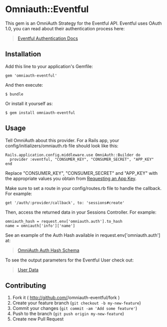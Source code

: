 # Omniauth::Eventful

This gem is an OmniAuth Strategy for the Eventful API. Eventful uses OAuth 1.0,
you can read about their authentication process here:  

>[Eventful Authentication Docs](http://api.eventful.com/)

## Installation

Add this line to your application's Gemfile:

    gem 'omniauth-eventful'

And then execute:

    $ bundle

Or install it yourself as:

    $ gem install omniauth-eventful

## Usage

Tell OmniAuth about this provider. For a Rails app, your config/initializers/omniauth.rb file should look like this:

    Rails.application.config.middleware.use OmniAuth::Builder do
      provider :eventful, "CONSUMER_KEY", "CONSUMER_SECRET", "APP_KEY"
    end

Replace "CONSUMER_KEY", "CONSUMER_SECRET" and "APP_KEY" with the appropriate values you obtain
from [Requesting an App Key](http://api.eventful.com/keys/new).

Make sure to set a route in your config/routes.rb file to handle the callback.
For example:

`get '/auth/:provider/callback', to: 'sessions#create'`

Then, access the returned data in your Sessions Controller.
For example:

`omniauth_hash = request.env['omniauth.auth'].to_hash`<br>
`name = omniauth['info']['name']`

See an example of the Auth Hash available in request.env['omniauth.auth'] at:
> [OmniAuth Auth Hash Schema](https://github.com/intridea/omniauth/wiki/Auth-Hash-Schema)

To see the output parameters for the Eventful User check out:
> [User Data](http://api.eventful.com/docs/users/get)

## Contributing

1. Fork it ( http://github.com/<my-github-username>/omniauth-eventful/fork )
2. Create your feature branch (`git checkout -b my-new-feature`)
3. Commit your changes (`git commit -am 'Add some feature'`)
4. Push to the branch (`git push origin my-new-feature`)
5. Create new Pull Request
